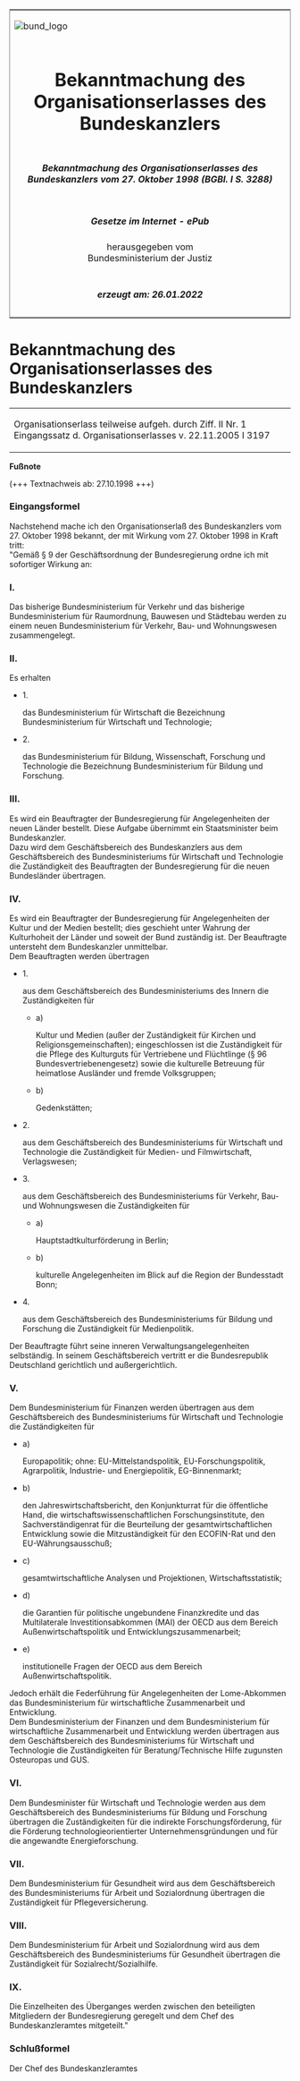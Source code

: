 <span id="DECKBLATT.html"></span>

<table border="0" frame="border" width="100%">

<tr valign="top">

<td align="left">

![bund\_logo](BfJ_2021_Web_de_de.gif)

</td>

<td align="right">

 

</td>

</tr>

<tr align="center" valign="middle">

<td colspan="2">

# Bekanntmachung des Organisationserlasses des Bundeskanzlers

</td>

</tr>

<tr align="center" valign="middle">

<td colspan="2">

##### Bekanntmachung des Organisationserlasses des Bundeskanzlers vom 27. Oktober 1998 (BGBl. I S. 3288)

</td>

</tr>

<tr align="center" valign="middle">

<td colspan="2">

  
  

##### Gesetze im Internet - ePub  
  
herausgegeben vom  
Bundesministerium der Justiz

</td>

</tr>

<tr align="center" valign="bottom">

<td colspan="2">

  
  

##### erzeugt am: 26.01.2022

</td>

</tr>

</table>

<span id="BJNR328800998.html"></span>

# Bekanntmachung des Organisationserlasses des Bundeskanzlers

<div>

<div class="jnhtml">

<table width="100%">

<colgroup>

<col width="10%">

</col>

<col width="90%">

</col>

</colgroup>

<tr>

<td class="StandkommentarAufh" colspan="2">

Organisationserlass teilweise aufgeh. durch Ziff. II Nr. 1 Eingangssatz
d. Organisationserlasses v. 22.11.2005 I 3197

</div>

</div>

</td>

</tr>

</table>

</div>

</div>

<div>

  
**Fußnote**

<div class="jnhtml">

<div>

<div class="jurAbsatz">

(+++ Textnachweis ab: 27.10.1998 +++)

</div>

</div>

</div>

</div>

<span id="BJNR328800998BJNE000100311.html"></span>

### Eingangsformel  

<div>

<div class="jnhtml">

<div>

<div class="jurAbsatz">

Nachstehend mache ich den Organisationserlaß des Bundeskanzlers vom 27.
Oktober 1998 bekannt, der mit Wirkung vom 27. Oktober 1998 in Kraft
tritt:  
"Gemäß § 9 der Geschäftsordnung der Bundesregierung ordne ich mit
sofortiger Wirkung an:

</div>

</div>

</div>

</div>

<span id="BJNR328800998BJNE000200311.html"></span>

### I.  

<div>

<div class="jnhtml">

<div>

<div class="jurAbsatz">

Das bisherige Bundesministerium für Verkehr und das bisherige
Bundesministerium für Raumordnung, Bauwesen und Städtebau werden zu
einem neuen Bundesministerium für Verkehr, Bau- und Wohnungswesen
zusammengelegt.

</div>

</div>

</div>

</div>

<span id="BJNR328800998BJNE000300311.html"></span>

### II.  

<div>

<div class="jnhtml">

<div>

<div class="jurAbsatz">

Es erhalten

  - 1\.
    
    <div style="">
    
    das Bundesministerium für Wirtschaft die Bezeichnung
    Bundesministerium für Wirtschaft und Technologie;
    
    </div>

  - 2\.
    
    <div style="">
    
    das Bundesministerium für Bildung, Wissenschaft, Forschung und
    Technologie die Bezeichnung Bundesministerium für Bildung und
    Forschung.
    
    </div>

</div>

</div>

</div>

</div>

<span id="BJNR328800998BJNE000400311.html"></span>

### III.  

<div>

<div class="jnhtml">

<div>

<div class="jurAbsatz">

Es wird ein Beauftragter der Bundesregierung für Angelegenheiten der
neuen Länder bestellt. Diese Aufgabe übernimmt ein Staatsminister beim
Bundeskanzler.  
Dazu wird dem Geschäftsbereich des Bundeskanzlers aus dem
Geschäftsbereich des Bundesministeriums für Wirtschaft und Technologie
die Zuständigkeit des Beauftragten der Bundesregierung für die neuen
Bundesländer übertragen.

</div>

</div>

</div>

</div>

<span id="BJNR328800998BJNE000500311.html"></span>

### IV.  

<div>

<div class="jnhtml">

<div>

<div class="jurAbsatz">

Es wird ein Beauftragter der Bundesregierung für Angelegenheiten der
Kultur und der Medien bestellt; dies geschieht unter Wahrung der
Kulturhoheit der Länder und soweit der Bund zuständig ist. Der
Beauftragte untersteht dem Bundeskanzler unmittelbar.  
Dem Beauftragten werden übertragen

  - 1\.
    
    <div style="">
    
    aus dem Geschäftsbereich des Bundesministeriums des Innern die
    Zuständigkeiten für
    
      - a)
        
        <div style="">
        
        Kultur und Medien (außer der Zuständigkeit für Kirchen und
        Religionsgemeinschaften); eingeschlossen ist die Zuständigkeit
        für die Pflege des Kulturguts für Vertriebene und Flüchtlinge
        (§ 96 Bundesvertriebenengesetz) sowie die kulturelle Betreuung
        für heimatlose Ausländer und fremde Volksgruppen;
        
        </div>
    
      - b)
        
        <div style="">
        
        Gedenkstätten;
        
        </div>
    
    </div>

  - 2\.
    
    <div style="">
    
    aus dem Geschäftsbereich des Bundesministeriums für Wirtschaft und
    Technologie die Zuständigkeit für Medien- und Filmwirtschaft,
    Verlagswesen;
    
    </div>

  - 3\.
    
    <div style="">
    
    aus dem Geschäftsbereich des Bundesministeriums für Verkehr, Bau-
    und Wohnungswesen die Zuständigkeiten für
    
      - a)
        
        <div style="">
        
        Hauptstadtkulturförderung in Berlin;
        
        </div>
    
      - b)
        
        <div style="">
        
        kulturelle Angelegenheiten im Blick auf die Region der
        Bundesstadt Bonn;
        
        </div>
    
    </div>

  - 4\.
    
    <div style="">
    
    aus dem Geschäftsbereich des Bundesministeriums für Bildung und
    Forschung die Zuständigkeit für Medienpolitik.
    
    </div>

Der Beauftragte führt seine inneren Verwaltungsangelegenheiten
selbständig. In seinem Geschäftsbereich vertritt er die Bundesrepublik
Deutschland gerichtlich und außergerichtlich.

</div>

</div>

</div>

</div>

<span id="BJNR328800998BJNE000600311.html"></span>

### V.  

<div>

<div class="jnhtml">

<div>

<div class="jurAbsatz">

Dem Bundesministerium für Finanzen werden übertragen aus dem
Geschäftsbereich des Bundesministeriums für Wirtschaft und Technologie
die Zuständigkeiten für

  - a)
    
    <div style="">
    
    Europapolitik; ohne: EU-Mittelstandspolitik, EU-Forschungspolitik,
    Agrarpolitik, Industrie- und Energiepolitik, EG-Binnenmarkt;
    
    </div>

  - b)
    
    <div style="">
    
    den Jahreswirtschaftsbericht, den Konjunkturrat für die öffentliche
    Hand, die wirtschaftswissenschaftlichen Forschungsinstitute, den
    Sachverständigenrat für die Beurteilung der gesamtwirtschaftlichen
    Entwicklung sowie die Mitzuständigkeit für den ECOFIN-Rat und den
    EU-Währungsausschuß;
    
    </div>

  - c)
    
    <div style="">
    
    gesamtwirtschaftliche Analysen und Projektionen,
    Wirtschaftsstatistik;
    
    </div>

  - d)
    
    <div style="">
    
    die Garantien für politische ungebundene Finanzkredite und das
    Multilaterale Investitionsabkommen (MAI) der OECD aus dem Bereich
    Außenwirtschaftspolitik und Entwicklungszusammenarbeit;
    
    </div>

  - e)
    
    <div style="">
    
    institutionelle Fragen der OECD aus dem Bereich
    Außenwirtschaftspolitik.
    
    </div>

Jedoch erhält die Federführung für Angelegenheiten der Lome-Abkommen das
Bundesministerium für wirtschaftliche Zusammenarbeit und Entwicklung.  
Dem Bundesministerium der Finanzen und dem Bundesministerium für
wirtschaftliche Zusammenarbeit und Entwicklung werden übertragen aus dem
Geschäftsbereich des Bundesministeriums für Wirtschaft und Technologie
die Zuständigkeiten für Beratung/Technische Hilfe zugunsten Osteuropas
und GUS.

</div>

</div>

</div>

</div>

<span id="BJNR328800998BJNE000700311.html"></span>

### VI.  

<div>

<div class="jnhtml">

<div>

<div class="jurAbsatz">

Dem Bundesminister für Wirtschaft und Technologie werden aus dem
Geschäftsbereich des Bundesministeriums für Bildung und Forschung
übertragen die Zuständigkeiten für die indirekte Forschungsförderung,
für die Förderung technologieorientierter Unternehmensgründungen und
für die angewandte Energieforschung.

</div>

</div>

</div>

</div>

<span id="BJNR328800998BJNE000800311.html"></span>

### VII.  

<div>

<div class="jnhtml">

<div>

<div class="jurAbsatz">

Dem Bundesministerium für Gesundheit wird aus dem Geschäftsbereich des
Bundesministeriums für Arbeit und Sozialordnung übertragen die
Zuständigkeit für Pflegeversicherung.

</div>

</div>

</div>

</div>

<span id="BJNR328800998BJNE000900311.html"></span>

### VIII.  

<div>

<div class="jnhtml">

<div>

<div class="jurAbsatz">

Dem Bundesministerium für Arbeit und Sozialordnung wird aus dem
Geschäftsbereich des Bundesministeriums für Gesundheit übertragen die
Zuständigkeit für Sozialrecht/Sozialhilfe.

</div>

</div>

</div>

</div>

<span id="BJNR328800998BJNE001000311.html"></span>

### IX.  

<div>

<div class="jnhtml">

<div>

<div class="jurAbsatz">

Die Einzelheiten des Überganges werden zwischen den beteiligten
Mitgliedern der Bundesregierung geregelt und dem Chef des
Bundeskanzleramtes mitgeteilt."

</div>

</div>

</div>

</div>

<span id="BJNR328800998BJNE001100311.html"></span>

### Schlußformel  

<div>

<div class="jnhtml">

<div>

<div class="jurAbsatz">

<span class="SP">Der Chef des Bundeskanzleramtes</span>

</div>

</div>

</div>

</div>
